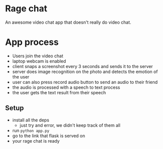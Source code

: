 # Rage chat
An awesome video chat app that doesn't really do video chat.
# App process
- Users join the video chat
- laptop webcam is enabled
- client snaps a screenshot every 3 seconds and sends it to the server
- server does image recognition on the photo and detects the emotion of the user
- user can also press record audio button to send an audio to their friend
- the audio is processed with a speech to text process
- the user gets the text result from their speech


## Setup
- install all the deps
	- just try and error, we didn't keep track of them all
- run `python app.py`
- go to the link that flask is served on
- your rage chat is ready
